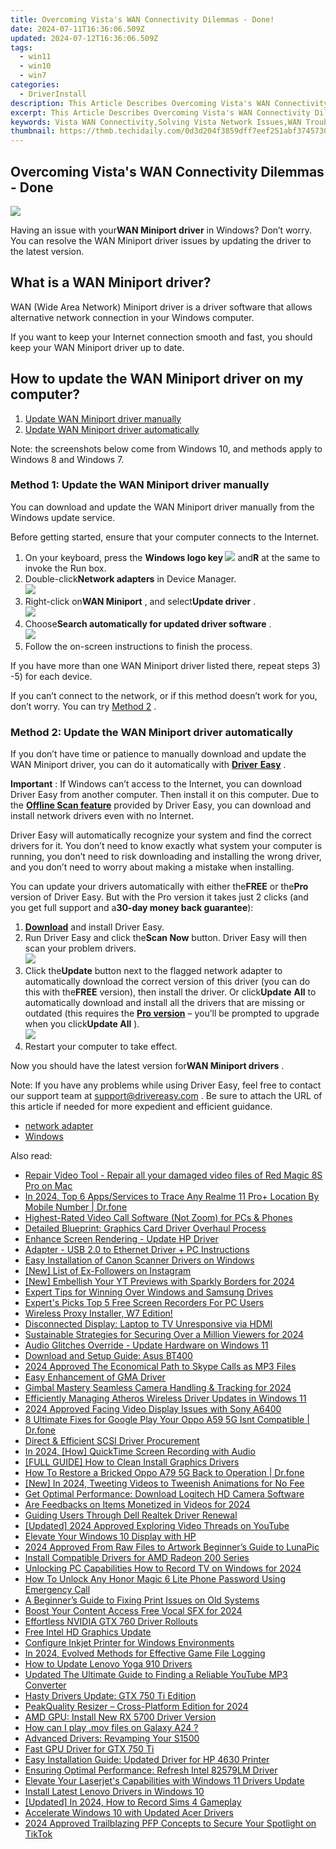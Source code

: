 ```yaml
---
title: Overcoming Vista's WAN Connectivity Dilemmas - Done!
date: 2024-07-11T16:36:06.509Z
updated: 2024-07-12T16:36:06.509Z
tags:
  - win11
  - win10
  - win7
categories:
  - DriverInstall
description: This Article Describes Overcoming Vista's WAN Connectivity Dilemmas - Done!
excerpt: This Article Describes Overcoming Vista's WAN Connectivity Dilemmas - Done!
keywords: Vista WAN Connectivity,Solving Vista Network Issues,WAN Troubleshooting Guide for Vista,Vista Home Network Fixes,Overcoming Vista Internet Connectivity Problems,Vista Network Configuration Solutions,Optimizing WAN Connectivity for Vista
thumbnail: https://thmb.techidaily.com/0d3d204f3859dff7eef251abf3745730eecca41037a408c561029879668d653a.jpg
---
```


## Overcoming Vista's WAN Connectivity Dilemmas - Done

![](https://images.drivereasy.com/wp-content/uploads/2018/10/img_5bc865296a8d8.jpg)

 Having an issue with your**WAN Miniport driver** in Windows? Don’t worry. You can resolve the WAN Miniport driver issues by updating the driver to the latest version.

## What is a WAN Miniport driver?

 WAN (Wide Area Network) Miniport driver is a driver software that allows alternative network connection in your Windows computer.

 If you want to keep your Internet connection smooth and fast, you should keep your WAN Miniport driver up to date.

## How to update the WAN Miniport driver on my computer?

1. [Update WAN Miniport driver manually](#F1)
2. [Update WAN Miniport driver automatically](#F2)

 Note: the screenshots below come from Windows 10, and methods apply to Windows 8 and Windows 7.

### Method 1: Update the WAN Miniport driver manually

 You can download and update the WAN Miniport driver manually from the Windows update service.

 Before getting started, ensure that your computer connects to the Internet.

1. On your keyboard, press the **Windows logo key ![](https://images.drivereasy.com/wp-content/uploads/2017/09/img_59b0b16974940.png)**  and**R** at the same to invoke the Run box.
2. Double-click**Network adapters** in Device Manager.  
![](https://images.drivereasy.com/wp-content/uploads/2018/10/img_5bc8666c67b7d.jpg)
3. Right-click on**WAN Miniport** , and select**Update driver** .  
![](https://images.drivereasy.com/wp-content/uploads/2018/10/img_5bc866c1d8ce0.jpg)
4. Choose**Search automatically for updated driver software** .  
![](https://images.drivereasy.com/wp-content/uploads/2018/10/img_5bc8664229f42.jpg)
5. Follow the on-screen instructions to finish the process.

 If you have more than one WAN Miniport driver listed there, repeat steps 3) -5) for each device.

 If you can’t connect to the network, or if this method doesn’t work for you, don’t worry. You can try [Method 2](#F2) .

### Method 2: Update the WAN Miniport driver automatically

 If you don’t have time or patience to manually download and update the WAN Miniport driver, you can do it automatically with [**Driver** **Easy**](https://tools.techidaily.com/drivereasy/download/) .

**Important** : If Windows can’t access to the Internet, you can download Driver Easy from another computer. Then install it on this computer. Due to the **[Offline Scan feature](https://tools.techidaily.com/drivereasy/download/)**  provided by Driver Easy, you can download and install network drivers even with no Internet.

 Driver Easy will automatically recognize your system and find the correct drivers for it. You don’t need to know exactly what system your computer is running, you don’t need to risk downloading and installing the wrong driver, and you don’t need to worry about making a mistake when installing.

 You can update your drivers automatically with either the**FREE** or the**Pro** version of Driver Easy. But with the Pro version it takes just 2 clicks (and you get full support and a**30-day money back guarantee**):

1. **[Download](https://tools.techidaily.com/drivereasy/download/)**  and install Driver Easy.
2. Run Driver Easy and click the**Scan Now** button. Driver Easy will then scan your problem drivers.  
![](https://images.drivereasy.com/wp-content/uploads/2018/10/img_5bc866da6fd7d.jpg)
3. Click the**Update** button next to the flagged network adapter to automatically download the correct version of this driver (you can do this with the**FREE** version), then install the driver. Or click**Update** **All** to automatically download and install all the drivers that are missing or outdated (this requires the **[Pro version](https://tools.techidaily.com/drivereasy/download/)**  – you’ll be prompted to upgrade when you click**Update All** ).  
![](https://images.drivereasy.com/wp-content/uploads/2018/10/img_5bc8677f1635c.jpg)
4. Restart your computer to take effect.

 Now you should have the latest version for**WAN Miniport drivers** .

 Note: If you have any problems while using Driver Easy, feel free to contact our support team at [support@drivereasy.com](mailto:support@drivereasy.com) . Be sure to attach the URL of this article if needed for more expedient and efficient guidance.

* [network adapter](https://tools.techidaily.com/drivereasy/download/)
* [Windows](https://tools.techidaily.com/drivereasy/download/)

<ins class="adsbygoogle"
     style="display:block"
     data-ad-format="autorelaxed"
     data-ad-client="ca-pub-7571918770474297"
     data-ad-slot="1223367746"></ins>



<ins class="adsbygoogle"
     style="display:block"
     data-ad-client="ca-pub-7571918770474297"
     data-ad-slot="8358498916"
     data-ad-format="auto"
     data-full-width-responsive="true"></ins>

<span class="atpl-alsoreadstyle">Also read:</span>
<div><ul>
<li><a href="https://techidaily.com/repair-video-tool-repair-all-your-damaged-video-files-of-red-magic-8s-pro-on-mac-by-stellar-video-repair-mobile-video-repair/"><u>Repair Video Tool - Repair all your damaged video files of Red Magic 8S Pro on Mac</u></a></li>
<li><a href="https://android-location-track.techidaily.com/in-2024-top-6-appsservices-to-trace-any-realme-11-proplus-location-by-mobile-number-drfone-by-drfone-virtual-android/"><u>In 2024, Top 6 Apps/Services to Trace Any Realme 11 Pro+ Location By Mobile Number | Dr.fone</u></a></li>
<li><a href="https://screen-video-capture.techidaily.com/highest-rated-video-call-software-not-zoom-for-pcs-and-phones/"><u>Highest-Rated Video Call Software (Not Zoom) for PCs & Phones</u></a></li>
<li><a href="https://driver-install.techidaily.com/detailed-blueprint-graphics-card-driver-overhaul-process/"><u>Detailed Blueprint: Graphics Card Driver Overhaul Process</u></a></li>
<li><a href="https://driver-install.techidaily.com/enhance-screen-rendering-update-hp-driver/"><u>Enhance Screen Rendering - Update HP Driver</u></a></li>
<li><a href="https://driver-install.techidaily.com/adapter-usb-20-to-ethernet-driver-plus-pc-instructions/"><u>Adapter - USB 2.0 to Ethernet Driver + PC Instructions</u></a></li>
<li><a href="https://driver-install.techidaily.com/easy-installation-of-canon-scanner-drivers-on-windows/"><u>Easy Installation of Canon Scanner Drivers on Windows</u></a></li>
<li><a href="https://instagram-videos.techidaily.com/new-list-of-ex-followers-on-instagram/"><u>[New] List of Ex-Followers on Instagram</u></a></li>
<li><a href="https://facebook-video-share.techidaily.com/new-embellish-your-yt-previews-with-sparkly-borders-for-2024/"><u>[New] Embellish Your YT Previews with Sparkly Borders for 2024</u></a></li>
<li><a href="https://driver-install.techidaily.com/expert-tips-for-winning-over-windows-and-samsung-drives/"><u>Expert Tips for Winning Over Windows and Samsung Drives</u></a></li>
<li><a href="https://extra-information.techidaily.com/experts-picks-top-5-free-screen-recorders-for-pc-users/"><u>Expert's Picks  Top 5 Free Screen Recorders For PC Users</u></a></li>
<li><a href="https://driver-install.techidaily.com/1720063001373-wireless-proxy-installer-w7-edition/"><u>Wireless Proxy Installer, W7 Edition!</u></a></li>
<li><a href="https://network-issues.techidaily.com/disconnected-display-laptop-to-tv-unresponsive-via-hdmi/"><u>Disconnected Display: Laptop to TV Unresponsive via HDMI</u></a></li>
<li><a href="https://youtube-docs.techidaily.com/inable-strategies-for-securing-over-a-million-viewers-for-2024/"><u>Sustainable Strategies for Securing Over a Million Viewers for 2024</u></a></li>
<li><a href="https://driver-install.techidaily.com/audio-glitches-override-update-hardware-on-windows-11/"><u>Audio Glitches Override - Update Hardware on Windows 11</u></a></li>
<li><a href="https://driver-install.techidaily.com/download-and-setup-guide-asus-bt400/"><u>Download and Setup Guide: Asus BT400</u></a></li>
<li><a href="https://video-capture.techidaily.com/2024-approved-the-economical-path-to-skype-calls-as-mp3-files/"><u>2024 Approved  The Economical Path to Skype Calls as MP3 Files</u></a></li>
<li><a href="https://driver-install.techidaily.com/easy-enhancement-of-gma-driver/"><u>Easy Enhancement of GMA Driver</u></a></li>
<li><a href="https://some-techniques.techidaily.com/gimbal-mastery-seamless-camera-handling-and-tracking-for-2024/"><u>Gimbal Mastery  Seamless Camera Handling & Tracking for 2024</u></a></li>
<li><a href="https://driver-install.techidaily.com/efficiently-managing-atheros-wireless-driver-updates-in-windows-11/"><u>Efficiently Managing Atheros Wireless Driver Updates in Windows 11</u></a></li>
<li><a href="https://some-techniques.techidaily.com/2024-approved-facing-video-display-issues-with-sony-a6400/"><u>2024 Approved  Facing Video Display Issues with Sony A6400</u></a></li>
<li><a href="https://howto.techidaily.com/8-ultimate-fixes-for-google-play-your-oppo-a59-5g-isnt-compatible-drfone-by-drfone-fix-android-problems-fix-android-problems/"><u>8 Ultimate Fixes for Google Play Your Oppo A59 5G Isnt Compatible | Dr.fone</u></a></li>
<li><a href="https://driver-install.techidaily.com/direct-and-efficient-scsi-driver-procurement/"><u>Direct & Efficient SCSI Driver Procurement</u></a></li>
<li><a href="https://video-capture.techidaily.com/in-2024-how-quicktime-screen-recording-with-audio/"><u>In 2024, [How] QuickTime Screen Recording with Audio</u></a></li>
<li><a href="https://driver-install.techidaily.com/full-guide-how-to-clean-install-graphics-drivers/"><u>[FULL GUIDE] How to Clean Install Graphics Drivers</u></a></li>
<li><a href="https://howto.techidaily.com/how-to-restore-a-bricked-oppo-a79-5g-back-to-operation-drfone-by-drfone-fix-android-problems-fix-android-problems/"><u>How To Restore a Bricked Oppo A79 5G Back to Operation | Dr.fone</u></a></li>
<li><a href="https://twitter-videos.techidaily.com/new-in-2024-tweeting-videos-to-tweenish-animations-for-no-fee/"><u>[New] In 2024, Tweeting Videos to Tweenish Animations for No Fee</u></a></li>
<li><a href="https://driver-install.techidaily.com/get-optimal-performance-download-logitech-hd-camera-software/"><u>Get Optimal Performance: Download Logitech HD Camera Software</u></a></li>
<li><a href="https://vp-tips.techidaily.com/are-feedbacks-on-items-monetized-in-videos-for-2024/"><u>Are Feedbacks on Items Monetized in Videos for 2024</u></a></li>
<li><a href="https://driver-install.techidaily.com/guiding-users-through-dell-realtek-driver-renewal/"><u>Guiding Users Through Dell Realtek Driver Renewal</u></a></li>
<li><a href="https://youtube-sure.techidaily.com/ed-2024-approved-exploring-video-threads-on-youtube/"><u>[Updated] 2024 Approved  Exploring Video Threads on YouTube</u></a></li>
<li><a href="https://driver-install.techidaily.com/elevate-your-windows-10-display-with-hp/"><u>Elevate Your Windows 10 Display with HP</u></a></li>
<li><a href="https://fox-http.techidaily.com/2024-approved-from-raw-files-to-artwork-beginners-guide-to-lunapic/"><u>2024 Approved  From Raw Files to Artwork  Beginner’s Guide to LunaPic</u></a></li>
<li><a href="https://driver-install.techidaily.com/install-compatible-drivers-for-amd-radeon-200-series/"><u>Install Compatible Drivers for AMD Radeon 200 Series</u></a></li>
<li><a href="https://screen-activity-recording.techidaily.com/unlocking-pc-capabilities-how-to-record-tv-on-windows-for-2024/"><u>Unlocking PC Capabilities  How to Record TV on Windows for 2024</u></a></li>
<li><a href="https://unlock-android.techidaily.com/how-to-unlock-any-honor-magic-6-lite-phone-password-using-emergency-call-by-drfone-android/"><u>How To Unlock Any Honor Magic 6 Lite Phone Password Using Emergency Call</u></a></li>
<li><a href="https://driver-install.techidaily.com/a-beginners-guide-to-fixing-print-issues-on-old-systems/"><u>A Beginner’s Guide to Fixing Print Issues on Old Systems</u></a></li>
<li><a href="https://youtube-video-recordings.techidaily.com/boost-your-content-access-free-vocal-sfx-for-2024/"><u>Boost Your Content  Access Free Vocal SFX for 2024</u></a></li>
<li><a href="https://driver-install.techidaily.com/effortless-nvidia-gtx-760-driver-rollouts/"><u>Effortless NVIDIA GTX 760 Driver Rollouts</u></a></li>
<li><a href="https://driver-install.techidaily.com/free-intel-hd-graphics-update/"><u>Free Intel HD Graphics Update</u></a></li>
<li><a href="https://driver-install.techidaily.com/configure-inkjet-printer-for-windows-environments/"><u>Configure Inkjet Printer for Windows Environments</u></a></li>
<li><a href="https://desktop-recording.techidaily.com/in-2024-evolved-methods-for-effective-game-file-logging/"><u>In 2024, Evolved Methods for Effective Game File Logging</u></a></li>
<li><a href="https://driver-install.techidaily.com/how-to-update-lenovo-yoga-910-drivers/"><u>How to Update Lenovo Yoga 910 Drivers</u></a></li>
<li><a href="https://ai-video-tools.techidaily.com/updated-the-ultimate-guide-to-finding-a-reliable-youtube-mp3-converter/"><u>Updated The Ultimate Guide to Finding a Reliable YouTube MP3 Converter</u></a></li>
<li><a href="https://driver-install.techidaily.com/hasty-drivers-update-gtx-750-ti-edition/"><u>Hasty Drivers Update: GTX 750 Ti Edition</u></a></li>
<li><a href="https://extra-approaches.techidaily.com/peakquality-resizer-cross-platform-edition-for-2024/"><u>PeakQuality Resizer – Cross-Platform Edition for 2024</u></a></li>
<li><a href="https://driver-install.techidaily.com/amd-gpu-install-new-rx-5700-driver-version/"><u>AMD GPU: Install New RX 5700 Driver Version</u></a></li>
<li><a href="https://phone-solutions.techidaily.com/how-can-i-play-mov-files-on-galaxy-a24-by-aiseesoft-video-converter-play-mov-on-android/"><u>How can I play .mov files on Galaxy A24 ?</u></a></li>
<li><a href="https://driver-install.techidaily.com/advanced-drivers-revamping-your-s1500/"><u>Advanced Drivers: Revamping Your S1500</u></a></li>
<li><a href="https://driver-install.techidaily.com/fast-gpu-driver-for-gtx-750-ti/"><u>Fast GPU Driver for GTX 750 Ti</u></a></li>
<li><a href="https://driver-install.techidaily.com/easy-installation-guide-updated-driver-for-hp-4630-printer/"><u>Easy Installation Guide: Updated Driver for HP 4630 Printer</u></a></li>
<li><a href="https://driver-install.techidaily.com/ensuring-optimal-performance-refresh-intel-82579lm-driver/"><u>Ensuring Optimal Performance: Refresh Intel 82579LM Driver</u></a></li>
<li><a href="https://driver-install.techidaily.com/elevate-your-laserjets-capabilities-with-windows-11-drivers-update/"><u>Elevate Your Laserjet's Capabilities with Windows 11 Drivers Update</u></a></li>
<li><a href="https://driver-install.techidaily.com/install-latest-lenovo-drivers-in-windows-10/"><u>Install Latest Lenovo Drivers in Windows 10</u></a></li>
<li><a href="https://screen-capture.techidaily.com/updated-in-2024-how-to-record-sims-4-gameplay/"><u>[Updated] In 2024, How to Record Sims 4 Gameplay</u></a></li>
<li><a href="https://driver-install.techidaily.com/accelerate-windows-10-with-updated-acer-drivers/"><u>Accelerate Windows 10 with Updated Acer Drivers</u></a></li>
<li><a href="https://tiktok-videos.techidaily.com/2024-approved-trailblazing-pfp-concepts-to-secure-your-spotlight-on-tiktok/"><u>2024 Approved  Trailblazing PFP Concepts to Secure Your Spotlight on TikTok</u></a></li>
</ul></div>
